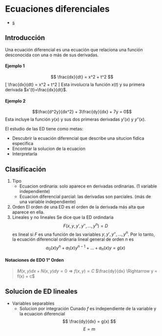 # Ecuaciones diferenciales
- [s](#d)

## Introducción
Una ecuación diferencial es una ecuación que relaciona una función desconocida con una o más de sus derivadas.
#### Ejemplo 1
$$ \frac{dx}{dt} = x^2 + t^2 $$
\[ \frac{dx}{dt} = x^2 + t^2 \]
Esta involucra la función $x(t)$ y su primera derivada $x'(t)=\frac{dx}{dt}$.
#### Ejemplo 2
$$\frac{d^2y}{dx^2} + 3\frac{dy}{dx} + 7y = 0$$
Esta incluye la función $y(x)$ y sus dos primeras derivadas $y'(x)$ y $y''(x)$.

El estudio de las ED tiene como metas:
- Descubrir la ecuación diferencial que describe una situcion fidica especifica
- Encontrar la solucion de la ecuacion
- Interpretarla

## Clasificación
1. Tipo
	- Ecuacion ordinaria: solo aparece en derivadas ordinarias. (1 variable independiente)
	- Ecuacion diferencial parcial: las derivadas son parciales. (más de una variable independiente)
2. Orden
El orden de una ED es el orden de la derivada más alta que aparece en ella.
3. Lineales y no lineales
Se dice que la ED ordindaria
$$F(x,y,y',y'',...,y^n)=D $$
es lineal si $F$ es una función de las variables $y,y',y'',...,y^n$.
Por lo tanto, la ecuación diferencial ordinaria lineal general de orden $n$ es
$$a_0(x)y^n + a_1(x)y^{n-1} + ... + a_n(x)y = g(x)$$

#### Notaciones de EDO 1° Orden 
> $M(x,y)dx + N(x,y)dy = 0 \Rightarrow f(x,y) = C$
> $\frac{dy}{dx} \Rightarrow y = f(x) + c$

## Solucion de ED lineales
- Variables separables
	- Solucion por integración
	Cunado $f$ es independiente de la variable y la ecuacion diferencial
	$$ \frac{dy}{dx} = g(x) $$
	$$ \begin{equation}E=m\end{equation} $$
